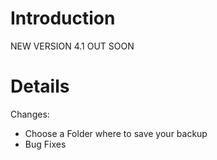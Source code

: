 # Introduction #

NEW VERSION 4.1 OUT SOON


# Details #

Changes:
  * Choose a Folder where to save your backup
  * Bug Fixes